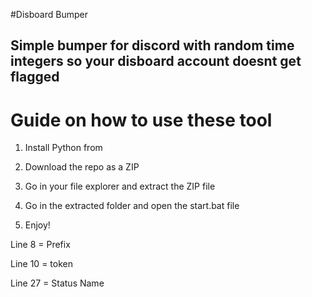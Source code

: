 #Disboard Bumper 

## Simple bumper for discord with random time integers so your disboard account doesnt get flagged

# Guide on how to use these tool
 
1. Install Python from 
 
2. Download the repo as a ZIP

3. Go in your file explorer and extract the ZIP file

4. Go in the extracted folder and open the start.bat file

5. Enjoy! 
   
Line 8 = Prefix  
 
Line 10 = token 
 
Line 27 = Status Name 